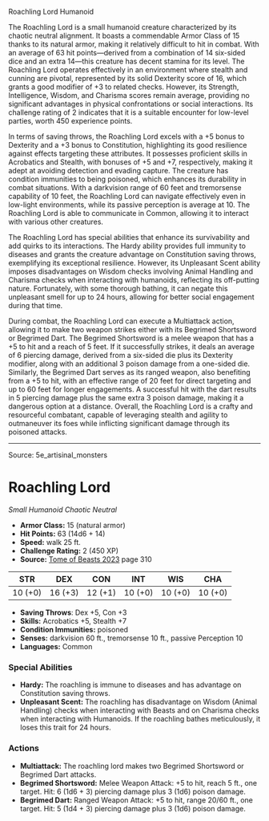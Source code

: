 <MonsterName/>Roachling Lord</MonsterName>
<CreatureType/>Humanoid</CreatureType>

<summary>The Roachling Lord is a small humanoid creature characterized by its chaotic neutral alignment. It boasts a commendable Armor Class of 15 thanks to its natural armor, making it relatively difficult to hit in combat. With an average of 63 hit points—derived from a combination of 14 six-sided dice and an extra 14—this creature has decent stamina for its level. The Roachling Lord operates effectively in an environment where stealth and cunning are pivotal, represented by its solid Dexterity score of 16, which grants a good modifier of +3 to related checks. However, its Strength, Intelligence, Wisdom, and Charisma scores remain average, providing no significant advantages in physical confrontations or social interactions. Its challenge rating of 2 indicates that it is a suitable encounter for low-level parties, worth 450 experience points.</summary>

<detail>

In terms of saving throws, the Roachling Lord excels with a +5 bonus to Dexterity and a +3 bonus to Constitution, highlighting its good resilience against effects targeting these attributes. It possesses proficient skills in Acrobatics and Stealth, with bonuses of +5 and +7, respectively, making it adept at avoiding detection and evading capture. The creature has condition immunities to being poisoned, which enhances its durability in combat situations. With a darkvision range of 60 feet and tremorsense capability of 10 feet, the Roachling Lord can navigate effectively even in low-light environments, while its passive perception is average at 10. The Roachling Lord is able to communicate in Common, allowing it to interact with various other creatures.

The Roachling Lord has special abilities that enhance its survivability and add quirks to its interactions. The Hardy ability provides full immunity to diseases and grants the creature advantage on Constitution saving throws, exemplifying its exceptional resilience. However, its Unpleasant Scent ability imposes disadvantages on Wisdom checks involving Animal Handling and Charisma checks when interacting with humanoids, reflecting its off-putting nature. Fortunately, with some thorough bathing, it can negate this unpleasant smell for up to 24 hours, allowing for better social engagement during that time.

During combat, the Roachling Lord can execute a Multiattack action, allowing it to make two weapon strikes either with its Begrimed Shortsword or Begrimed Dart. The Begrimed Shortsword is a melee weapon that has a +5 to hit and a reach of 5 feet. If it successfully strikes, it deals an average of 6 piercing damage, derived from a six-sided die plus its Dexterity modifier, along with an additional 3 poison damage from a one-sided die. Similarly, the Begrimed Dart serves as its ranged weapon, also benefiting from a +5 to hit, with an effective range of 20 feet for direct targeting and up to 60 feet for longer engagements. A successful hit with the dart results in 5 piercing damage plus the same extra 3 poison damage, making it a dangerous option at a distance. Overall, the Roachling Lord is a crafty and resourceful combatant, capable of leveraging stealth and agility to outmaneuver its foes while inflicting significant damage through its poisoned attacks.</detail>



---

Source: 5e_artisinal_monsters

# Roachling Lord

*Small* *Humanoid* *Chaotic Neutral*

- **Armor Class:** 15 (natural armor)
- **Hit Points:** 63 (14d6 + 14)
- **Speed:** walk 25 ft.
- **Challenge Rating:** 2 (450 XP)
- **Source:** [Tome of Beasts 2023](https://koboldpress.com/kpstore/product/tome-of-beasts-1-2023-edition/) page 310

| STR | DEX | CON | INT | WIS | CHA |
| --- | --- | --- | --- | --- | --- |
| 10 (+0) | 16 (+3) | 12 (+1) | 10 (+0) | 10 (+0) | 10 (+0) |

- **Saving Throws**: Dex +5, Con +3
- **Skills:** Acrobatics +5, Stealth +7
- **Condition Immunities:** poisoned
- **Senses:** darkvision 60 ft., tremorsense 10 ft., passive Perception 10
- **Languages:** Common

### Special Abilities

- **Hardy:** The roachling is immune to diseases and has advantage on Constitution saving throws.
- **Unpleasant Scent:** The roachling has disadvantage on Wisdom (Animal Handling) checks when interacting with Beasts and on Charisma checks when interacting with Humanoids. If the roachling bathes meticulously, it loses this trait for 24 hours.

### Actions

- **Multiattack:** The roachling lord makes two Begrimed Shortsword or Begrimed Dart attacks.
- **Begrimed Shortsword:** Melee Weapon Attack: +5 to hit, reach 5 ft., one target. Hit: 6 (1d6 + 3) piercing damage plus 3 (1d6) poison damage.
- **Begrimed Dart:** Ranged Weapon Attack: +5 to hit, range 20/60 ft., one target. Hit: 5 (1d4 + 3) piercing damage plus 3 (1d6) poison damage.


